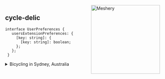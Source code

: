 <a href= "https://badges.layer5.io" >
  <img width="224px" align="right" src="https://badges.layer5.io/assets/badges/meshery/meshery.png" alt = "Meshery" />
</a>

## cycle-delic

```
interface UserPreferences {
   usersExtensionPreferences: {
     [key: string]: {
       [key: string]: boolean;
     };
   };
 }
```
<details>
<summary>Bicycling in Sydney, Australia</summary>


----
### **Bicycling in Sydney, Australia**  
Sydney has a growing but sometimes challenging cycling scene. The city has been investing in cycling infrastructure, with an expanding network of dedicated bike lanes, particularly in the city center, Inner West, and along the harbor foreshore. However, Sydney’s hilly terrain, heavy traffic, and patchy bike lane connectivity in some areas make it less bike-friendly compared to cities like Melbourne. Key cycling routes include:  

- **Sydney Harbour Bridge Cycleway** – A scenic route connecting North Sydney to the city  
- **Cooks River Cycleway** – A mostly flat, family-friendly path from Strathfield to Botany Bay  
- **Bourke Street Cycleway** – A well-used commuter route through the inner suburbs  

Sydney has an active cycling culture with road cyclists, commuters, and recreational riders, but there’s still tension between cyclists and motorists due to limited road-sharing awareness.  

### **Bicycling Across Greater Australia**  
Australia’s cycling culture varies by city and region:  

- **Melbourne** – Arguably the most bike-friendly city, with an extensive network of dedicated lanes and a strong cycling culture.  
- **Canberra** – One of the best cities for cycling, with a well-planned network of bike paths and lower traffic density.  
- **Brisbane** – Improving cycling infrastructure, with river loops and scenic routes.  
- **Adelaide & Perth** – Both have solid cycling networks and more relaxed traffic compared to Sydney.  

Outside cities, Australia offers world-class cycling opportunities in national parks and coastal routes, such as:  

- **Great Ocean Road (VIC)** – A stunning coastal cycling route  
- **Munda Biddi Trail (WA)** – One of the longest off-road cycling trails in the world  
- **Tasmanian East Coast** – A scenic ride through rugged landscapes  

### **Comparing Sydney to Other Australian Locations**  
Compared to other Australian cities, Sydney lags in terms of bike-friendly infrastructure but offers unique, picturesque routes—especially for experienced riders. Melbourne and Canberra generally provide better cycling conditions.  

### **Bicycling in National Parks and Natural Reserves**  
- **Blue Mountains (NSW)** – Tougher trails for mountain bikers  
- **Kosciuszko National Park (NSW)** – High-altitude cycling with scenic views  
- **Daintree Rainforest (QLD)** – Exotic tropical rides through ancient rainforests  

Would you like recommendations tailored to a specific type of riding—commuting, road cycling, or mountain biking?
</details>
